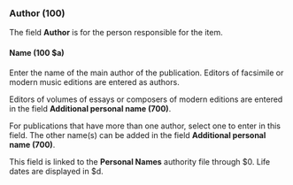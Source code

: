 ### Author (100)

The field **Author** is for the person responsible for the item.

#### Name (100 $a)

Enter the name of the main author of the publication. Editors of facsimile or modern music editions are entered as authors.

Editors of volumes of essays or composers of modern editions are entered in the field **Additional personal name (700)**.

For publications that have more than one author, select one to enter in this field. The other name(s) can be added in the field **Additional personal name (700)**.

This field is linked to the **Personal Names** authority file through $0. Life dates are displayed in $d.
